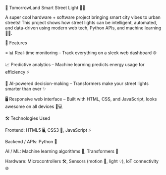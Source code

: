 🌆 TomorrowLand Smart Street Light 🚦✨

A super cool hardware + software project bringing smart city vibes to urban streets!
This project shows how street lights can be intelligent, automated, and data-driven using modern web tech, Python APIs, and machine learning 🤖💡.

🚀 Features

=
📊 Real-time monitoring – Track everything on a sleek web dashboard 🌐

📈 Predictive analytics – Machine learning predicts energy usage for efficiency ⚡

🤖 AI-powered decision-making – Transformers make your street lights smarter than ever ✨

🖥️ Responsive web interface – Built with HTML, CSS, and JavaScript, looks awesome on all devices 📱💻

🛠️ Technologies Used

Frontend: HTML5 🖥️, CSS3 🎨, JavaScript ⚡

Backend / APIs: Python 🐍 

AI / ML: Machine learning algorithms 🤖, Transformers 🔮

Hardware: Microcontrollers 🛠️, Sensors (motion 🚶, light 💡), IoT connectivity 🌐
